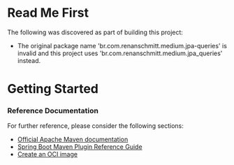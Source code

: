 # Read Me First
The following was discovered as part of building this project:

* The original package name 'br.com.renanschmitt.medium.jpa-queries' is invalid and this project uses 'br.com.renanschmitt.medium.jpa_queries' instead.

# Getting Started

### Reference Documentation
For further reference, please consider the following sections:

* [Official Apache Maven documentation](https://maven.apache.org/guides/index.html)
* [Spring Boot Maven Plugin Reference Guide](https://docs.spring.io/spring-boot/docs/3.3.0/maven-plugin/reference/html/)
* [Create an OCI image](https://docs.spring.io/spring-boot/docs/3.3.0/maven-plugin/reference/html/#build-image)

